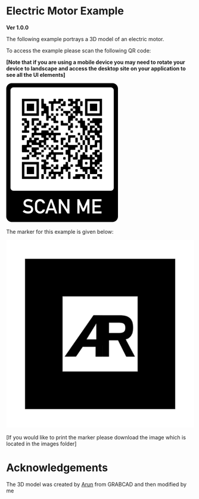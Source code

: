 # Electric Motor Example
**Ver 1.0.0**

The following example portrays a 3D model of an electric motor.


To access the example please scan the following QR code:

**[Note that if you are using a mobile device you may need to rotate your device to landscape and access the desktop site on your application to see all the UI elements]**


![](images/QR-Code.png)


The marker for this example is given below:


![](images/default-marker.png)


[If you would like to print the marker please download the image which is located in the images folder]

 
# Acknowledgements
The 3D model was created by [Arun](https://grabcad.com/arun.sarwan-1) from GRABCAD and then modified by me
